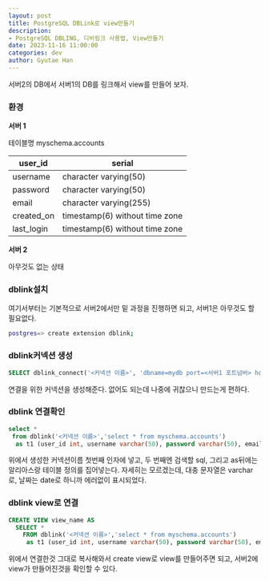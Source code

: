 ```yaml
---
layout: post
title: PostgreSQL DBLink로 view만들기
description: 
- PostgreSQL DBLING, 디비링크 사용법, View만들기
date: 2023-11-16 11:00:00
categories: dev
author: Gyutae Han
---
```


서버2의 DB에서 서버1의 DB를 링크해서 view를 만들어 보자.
### 환경

**서버 1**

테이블명 myschema.accounts

| user_id | serial |
| ---- | ---- |
| username | character varying(50) |
| password | character varying(50) |
| email | character varying(255) |
| created_on | timestamp(6) without time zone |
| last_login | timestamp(6) without time zone |


**서버 2**

아무것도 없는 상태


### dblink설치

여기서부터는 기본적으로 서버2에서만 밑 과정을 진행하면 되고, 서버1은 아무것도 할 필요없다.

```sh
postgres=> create extension dblink;
```

### dblink커넥션 생성

```sql
SELECT dblink_connect('<커넥션 이름>', 'dbname=mydb port=<서버1 포트넘버> host=<서버1 ip주소> user=<서버1 유저명> password=<서버1 패스워드>');
```

연결을 위한 커넥션을 생성해준다. 없어도 되는데 나중에 귀찮으니 만드는게 편하다.

### dblink 연결확인

```sql
select * 
 from dblink('<커넥션 이름>','select * from myschema.accounts') 
  as t1 (user_id int, username varchar(50), password varchar(50), email varchar(255), created_on date, last_login date);
```

위에서 생성한 커넥션이름 첫번째 인자에 넣고, 두 번째엔 검색할 sql, 그리고 as뒤에는 알리아스랑 테이블 정의를 집어넣는다. 
자세히는 모르겠는데, 대충 문자열은 varchar로, 날짜는 date로 하니까 에러없이 표시되었다.

### dblink view로 연결

```sql
CREATE VIEW view_name AS
  SELECT *
    FROM dblink('<커넥션 이름>','select * from myschema.accounts')
     as t1 (user_id int, username varchar(50), password varchar(50), email varchar(255), created_on date, last_login date);
```

위에서 연결한것 그대로 복사해와서 create view로 view를 만들어주면 되고, 서버2에 view가 만들어진것을 확인할 수 있다.